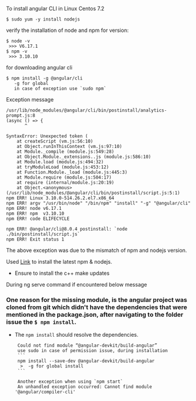 To install angular CLI in Linux Centos 7.2
```
$ sudo yum -y install nodejs
```

verify the installation of node and npm for version:
```
$ node -v 
 >>> V6.17.1
$ npm -v
 >>> 3.10.10
```
 
 for  downloading angular cli
 
 ```
 $ npm install -g @angular/cli
    -g for global
    in case of exception use `sudo npm`
 ```

Exception message
```
/usr/lib/node_modules/@angular/cli/bin/postinstall/analytics-prompt.js:8
(async () => {
       ^

SyntaxError: Unexpected token (
    at createScript (vm.js:56:10)
    at Object.runInThisContext (vm.js:97:10)
    at Module._compile (module.js:549:28)
    at Object.Module._extensions..js (module.js:586:10)
    at Module.load (module.js:494:32)
    at tryModuleLoad (module.js:453:12)
    at Function.Module._load (module.js:445:3)
    at Module.require (module.js:504:17)
    at require (internal/module.js:20:19)
    at Object.<anonymous> (/usr/lib/node_modules/@angular/cli/bin/postinstall/script.js:5:1)
npm ERR! Linux 3.10.0-514.26.2.el7.x86_64
npm ERR! argv "/usr/bin/node" "/bin/npm" "install" "-g" "@angular/cli"
npm ERR! node v6.17.1
npm ERR! npm  v3.10.10
npm ERR! code ELIFECYCLE

npm ERR! @angular/cli@8.0.4 postinstall: `node ./bin/postinstall/script.js`
npm ERR! Exit status 1

```
The above exception was due to the mismatch of npm and nodejs version.

Used [Link](https://tecadmin.net/install-latest-nodejs-and-npm-on-centos/) to install the latest npm & nodejs.
- Ensure to install the c++ make updates

During ng serve command if encountered below message

### One reason for the missing module, is the angular project was cloned from git which didn't have the dependencies that were mentioned in the package.json, after navigating to the folder issue the `$ npm install`. 
 - The `npm install` should resolve the dependencies. 

        Could not find module “@angular-devkit/build-angular”
        use sudo in case of permission issue, during installation 
        ```
        npm install --save-dev @angular-devkit/build-angular
         >  -g for global install
        ```

        Another exception when using `npm start`
        An unhandled exception occurred: Cannot find module '@angular/compiler-cli'

